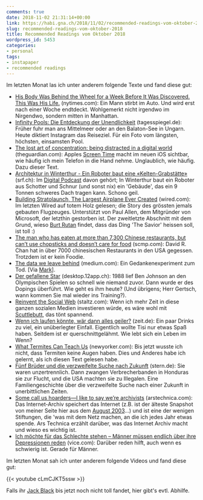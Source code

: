 ```yaml
---
comments: true
date: 2018-11-02 21:31:14+00:00
link: https://habi.gna.ch/2018/11/02/recommended-readings-vom-oktober-2018/
slug: recommended-readings-vom-oktober-2018
title: Recommended Readings vom Oktober 2018
wordpress_id: 5453
categories:
- personal
tags:
- instapaper
- recommended readings
---
```


Im letzten Monat las ich unter anderem folgende Texte und fand diese gut:

* [His Body Was Behind the Wheel for a Week Before It Was Discovered. This Was His Life.](https://www.nytimes.com/2018/10/23/nyregion/man-found-dead-in-car-new-york.html) (nytimes.com): Ein Mann stirbt im Auto. Und wird erst nach einer Woche endtdeckt. Wohlgemerkt nicht irgendwo im Nirgendwo, sondern mitten in Manhattan.
* [Infinity Pools: Die Entdeckung der Unendlichkeit](https://www.tagesspiegel.de/weltspiegel/sonntag/infinity-pools-die-entdeckung-der-unendlichkeit/23170304.html) (tagesspiegel.de): Früher fuhr man ans Mittelmeer oder an den Balaton-See in Ungarn. Heute diktiert Instagram das Reiseziel. Für ein Foto vom längsten, höchsten, einsamsten Pool.
* [The lost art of concentration: being distracted in a digital world](https://www.theguardian.com/lifeandstyle/2018/oct/14/the-lost-art-of-concentration-being-distracted-in-a-digital-world) (theguardian.com): Apples [Screen Time](https://support.apple.com/en-us/HT208982) macht im neuen iOS sichtbar, wie häufig ich mein Telefon in die Hand nehme. Unglaublich, wie häufig. Dazu dieser Text.
* [Architektur in Winterthur - Ein Roboter baut eine «Kelten-Grabstätte»](https://www.srf.ch/news/panorama/architektur-in-winterthur-ein-roboter-baut-eine-kelten-grabstaette) (srf.ch): Im [Digital Podcast](https://overcast.fm/itunes166411698/digital-podcast) davon gehört; In Winterthur baut ein Roboter aus Schotter und Schnur (und sonst nix) ein 'Gebäude', das ein 9 Tonnen schweres Dach tragen kann. Schono geil.
* [Building Stratolaunch, The Largest Airplane Ever Created](https://www.wired.com/story/stratolaunch-airplane-burt-rutan-paul-allen/) (wired.com): Im letzten Wired auf totem Holz gelesen; die Story des grössten jemals gebauten Flugzeuges. Unterstützt von Paul Allen, dem Mitgründer von Microsoft, der letzthin gestorben ist. Der zweitletzte Abschnitt mit dem Grund, wieso [Burt Rutan](https://en.wikipedia.org/wiki/Burt_Rutan) findet, dass das Ding 'The Savior' heissen soll, ist toll :)
* [The man who has eaten at more than 7,300 Chinese restaurants, but can’t use chopsticks and doesn’t care for food](https://www.scmp.com/magazines/post-magazine/long-reads/article/2169154/man-who-has-eaten-more-7300-chinese-restaurants) (scmp.com): David R. Chan hat in über 7000 chinesischen Restaurants in den USA gegessen. Trotzdem ist er kein Foodie.
* [The data we leave behind](https://medium.com/@zellersamuel/the-data-we-leave-behind-a7350e81ef6c) (medium.com): Ein Gedankenexperiment zum Tod. [Via [Mark](https://permanenttourist.ch/2018/10/the-data-we-leave-behind/)].
* [Der gefallene Star](https://desktop.12app.ch/articles/13263553) (desktop.12app.ch): 1988 lief Ben Johnson an den Olympischen Spielen so schnell wie niemand zuvor. Dann wurde er des Dopings überführt. Wie geht es ihm heute? (Und übrigens; Herr Gertsch, wann kommen Sie mal wieder ins Training?).
* [Reinvent the Social Web](https://staltz.com/reinvent-the-social-web.html) (staltz.com): Wenn ich mehr Zeit in diese ganzen sozialen Medien investieren würde, es wäre wohl mit [Scuttlebutt](https://www.scuttlebutt.nz/), das tönt spannend.
* [Wenn ich laufen könnte, wär dann alles geiler?](https://www.zeit.de/campus/2018-08/querschnittlaehmung-behinderung-rollstuhl-leben-glueck/komplettansicht) (zeit.de): Ein paar Drinks zu viel, ein unüberlegter Einfall. Eigentlich wollte Tisi nur etwas Spaß haben. Seitdem ist er querschnittgelähmt. Wie lebt sich ein Leben im Wenn?
* [What Termites Can Teach Us](https://www.newyorker.com/magazine/2018/09/17/what-termites-can-teach-us) (newyorker.com): Bis jetzt wusste ich nicht, dass Termiten keine Augen haben. Dies und Anderes habe ich gelernt, als ich diesen Text gelesen habe.
* [Fünf Brüder und die verzweifelte Suche nach Zukunft](https://www.stern.de/panorama/weltgeschehen/honduras--fuenf-brueder-und-die-verzweifelte-suche-nach-zukunft-8365866.html) (stern.de): Sie waren unzertrennlich. Dann zwangen Verbrecherbanden in Honduras sie zur Flucht, und die USA machten sie zu Illegalen. Eine Familiengeschichte über die verzweifelte Suche nach einer Zukunft in unerbittlichen Zeiten. 
* [Some call us hoarders—I like to say we’re archivists](https://arstechnica.com/gaming/2018/10/the-internets-keepers-some-call-us-hoarders-i-like-to-say-were-archivists/) (arstechnica.com): Das Internet-Archiv speichert das Internet (z.B. ist der älteste Snapshot von meiner Seite hier aus dem [August 2003](https://web.archive.org/web/20030810003530/https://habi.gna.ch:80/)...) und ist eine der wenigen Stiftungen, die 'was mit dem Netz machen, an die ich jedes Jahr etwas spende. Ars Technica erzählt darüber, was das Internet Archiv macht und wieso es wichtig ist.
* [Ich möchte für das Schlechte stehen – Männer müssen endlich über ihre Depressionen reden](https://www.vice.com/de_at/article/vbj8y8/ich-mochte-fur-das-schlechte-stehen-manner-mussen-endlich-uber-ihre-depressionen-reden) (vice.com): Darüber reden hilft, auch wenn es schwierig ist. Gerade für Männer.

Im letzten Monat sah ich unter anderem folgende Videos und fand diese gut:

{{< youtube cLmCJKT5ssw >}}

Falls ihr [Jack Black](https://en.wikipedia.org/wiki/Jack_Black) bis jetzt noch nicht toll fandet, hier gibt's evtl. Abhilfe.
